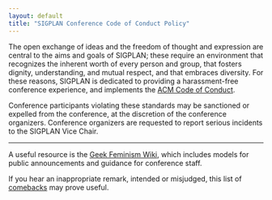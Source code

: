```yaml
---
layout: default
title: "SIGPLAN Conference Code of Conduct Policy"
---
```

The open exchange of ideas and the freedom of thought and
expression are central to the aims and goals of SIGPLAN; these
require an environment that recognizes the inherent worth of every
person and group, that fosters dignity, understanding, and mutual
respect, and that embraces diversity. For these reasons, SIGPLAN
is dedicated to providing a harassment-free conference experience, 
and implements the 
[ACM Code of Conduct](http://www.acm.org/sigs/volunteer_resources/officers_manual/code%20of%20conduct).

Conference participants violating these standards may be sanctioned
or expelled from the conference, at the discretion of the
conference organizers. Conference organizers are requested to
report serious incidents to the SIGPLAN Vice Chair.

-----------------

A useful resource is the
[Geek Feminism Wiki](http://geekfeminism.wikia.com/index.php?title=Conference_anti-harassment_policy),
which includes models for public announcements and guidance for
conference staff.

If you hear an inappropriate remark, intended or misjudged, this list of
[comebacks](http://geekfeminism.wikia.com/wiki/Good_sexism_comebacks) may prove useful.
